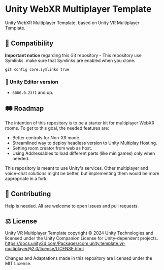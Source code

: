 # Unity WebXR Multiplayer Template
Unity WebXR Multiplayer Template, based on Unity VR Multiplayer Template.

## 🧩 Compatibility

**Important notice** regarding this Git repository - This repository use Symlinks. make sure that Symlinks are enabled when you clone.

`git config core.symlinks true`

### 📝 Unity Editor version

* `6000.0.23f1` and up.

## 🛤️ Roadmap

The intention of this repository is to be a starter kit for multiplayer WebXR rooms. To get to this goal, the needed features are:

- Better controls for Non-XR mode.
- Streamlined way to deploy headless version to Unity Multiplay Hosting.
- Setting room creator from web as host.
- Using Addressables to load different parts (like minigames) only when needed.

This repository is meant to use Unity's services. Other multiplayer and voice-chat solutions might be better, but implementing them would be more appropriate in a fork.

## 🤝 Contributing

Help is needed. All are welcome to open issues and pull requests.

## ⚖️ License

Unity VR Multiplayer Template copyright © 2024 Unity Technologies and licensed under the Unity Companion License for Unity-dependent projects.
https://docs.unity3d.com/Packages/com.unity.template.vr-multiplayer@2.0/license/LICENSE.html

Changes and Adaptations made in this repository are licensed under the MIT License.
